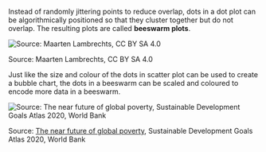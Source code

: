 Instead of randomly jittering points to reduce overlap, dots in a dot plot can be algorithmically positioned so that they cluster together but do not overlap. The resulting plots are called **beeswarm plots**.

![Source: Maarten Lambrechts, CC BY SA 4.0](Visualising%20distributions%2024ffe2f7bda24dc6b496de328dc7df6a/penguin-beeswarm.png)

Source: Maarten Lambrechts, CC BY SA 4.0

Just like the size and colour of the dots in scatter plot can be used to create a bubble chart, the dots in a beeswarm can be scaled and coloured to encode more data in a beeswarm.

![Source: [The near future of global poverty](https://datatopics.worldbank.org/sdgatlas/goal-1-no-poverty/), Sustainable Development Goals Atlas 2020, World Bank](Visualising%20distributions%2024ffe2f7bda24dc6b496de328dc7df6a/beeswarm-sdg01.png)

Source: [The near future of global poverty](https://datatopics.worldbank.org/sdgatlas/goal-1-no-poverty/), Sustainable Development Goals Atlas 2020, World Bank